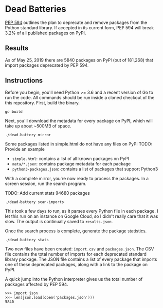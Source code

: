 # Dead Batteries

[PEP 594](https://www.python.org/dev/peps/pep-0594/) outlines the plan to
deprecate and remove packages from the Python standard library. If accepted in
its current form, PEP 594 will break 3.2% of all published packages on PyPI.

## Results

As of May 25, 2019 there are 5840 packages on PyPI (out of 181,268) that import
packages deprecated by PEP 594.

## Instructions

Before you begin, you'll need Python >= 3.6 and a recent version of Go to run
the code. All commands should be run inside a cloned checkout of the this
repository. First, build the binary.

```
go build
```

Next, you'll download the metadata for every package on PyPI, which will take
up about ~500MB of space.

```
./dead-battery mirror
```

Some packages listed in simple.html do not have any files on PyPI
TODO: Provide an example

* `simple.html`: contains a list of all known packages on PyPI  
* `meta/*.json`: contains package metadata for each package
* `python3-packages.json`: contains a list of packages that support Python3

With a complete mirror, you're now ready to process the packages. In a screen
session, run the search program.

TODO: Add current stats
94680 packages

```
./dead-battery scan-imports
```

This took a few days to run, as it parses every Python file in each package. I
let this run on an instance on Google Cloud, so I didn't really care that it
was slow. The output is continually saved to `results.json`.

Once the search process is complete, generate the package statistics. 

```
./dead-battery stats
```

Two new files have been created: `import.csv` and `packages.json`. The CSV file
contains the total number of imports for each deprecated standard library
package. The JSON file contains a list of every package that imports one of
these deprecated packages, along with a link to the package on PyPI.

A quick jump into the Python interpreter gives us the total number of packages
affected by PEP 594.

```
>>> import json
>>> len(json.load(open('packages.json')))
5840
```
